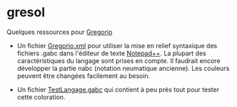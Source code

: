 # gresol

Quelques ressources pour [Gregorio](http://gregorio-project.github.io/)

- Un fichier [Gregorio.xml](notepad/Gregorio.xml) pour utiliser la mise en relief syntaxique des fichiers .gabc dans l'éditeur de texte [Notepad++](https://notepad-plus-plus.org/fr/). La plupart des caractéristiques du langage sont prises en compte. Il faudrait encore développer la partie nabc (notation neumatique ancienne). Les couleurs peuvent être changées facilement au besoin.

- Un fichier [TestLangage.gabc](notepad/TestLangage.gabc) qui contient à peu près tout pour tester cette coloration.

